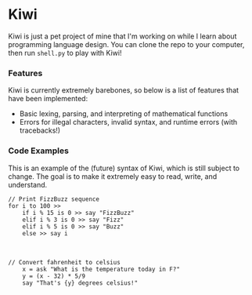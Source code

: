 # Kiwi
Kiwi is just a pet project of mine that I'm working on while I learn about programming language design. You can clone the repo to your computer, then run ``shell.py`` to play with Kiwi!

### Features
Kiwi is currently extremely barebones, so below is a list of features that have been implemented:
* Basic lexing, parsing, and interpreting of mathematical functions
* Errors for illegal characters, invalid syntax, and runtime errors (with tracebacks!)

### Code Examples
This is an example of the (future) syntax of Kiwi, which is still subject to change. The goal is to make it extremely easy to read, write, and understand.

	// Print FizzBuzz sequence
	for i to 100 >>
		if i % 15 is 0 >> say "FizzBuzz"
		elif i % 3 is 0 >> say "Fizz"
		elif i % 5 is 0 >> say "Buzz"
		else >> say i
		
&nbsp;

	// Convert fahrenheit to celsius
		x = ask "What is the temperature today in F?"
		y = (x - 32) * 5/9
		say "That's {y} degrees celsius!"
